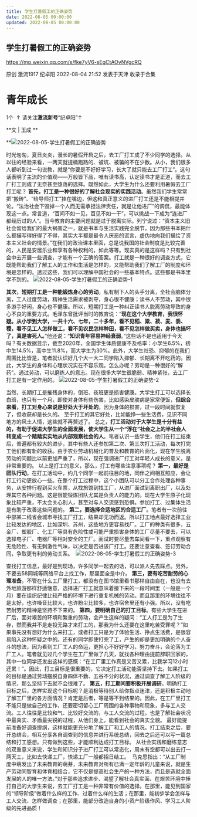 ```yaml
---
title: 学生打暑假工的正确姿势
date: 2022-08-05 00:00:00
updated: 2022-08-05 00:00:00
---
```



## 学生打暑假工的正确姿势



https://mp.weixin.qq.com/s/fke7yV6-sEgCtAOvNVgcRQ




原创 激流1917 纪卓阳 2022-08-04 21:52 发表于天津
收录于合集
# 青年成长
1个
 ↑ 请关注**激流新号**“纪卓阳”↑

**文 | 玉成 **

**![2022-08-05-学生打暑假工的正确姿势](assets/2022-08-05-学生打暑假工的正确姿势.png)



时光匆匆，夏日炎炎，漫长的暑假开启之后，去工厂打工成了不少同学的选择。从以往的经验来看，一两天就提桶跑路的、被坑、被骗的不在少数。从小，我们很多人都听到过一句说教，就是“你要是不好好学习，长大了就只能去工厂打工”。这句话表明了主流的价值观——万般皆下品，唯有读书高，认定读书才是正道，而去工厂打工则成了无奈甚至堕落的选择。既然如此，大学生为什么还要利用暑假去工厂打工呢？
**首先，打工是一种很好的了解社会现实的实践活动**。虽然我们学生常常把“搬砖”、“给导师打工”挂在嘴边，但这和真正意义的进厂打工还是不能相提并论。“法治社会下毁掉一个人而无需承担法律责任，就是让他进厂”的调侃，最能体现这一点。常言道，“百闻不如一见，百见不如一干”，可以挑战一下成为“连进厂都经历过的人”。当今教育的主要问题就是过于脱离实际。列宁说过：“资本主义旧社会留给我们的最大祸害之一，就是书本与生活实践完全脱节，因为那些书本把什么都描写得好得了不得，其实大半都是最令人厌恶的谎言，虚伪地向我们描绘了资本主义社会的情景。”在我们的政治课本里面，总是说我国的社会制度是比较完善的，人民是安居乐业和享有各种权利的，如此等等。现实真的是这样吗？只有到社会中去开展一些调查，才能有一个正确的答案。打工就是一种很好的调查方式，它既能帮助我们了解工人的工作和生活是怎样的，又能帮助我们了解工厂的制度和环境是怎样的。透过这些，我们可以理解中国社会的一些基本特点。这些都是书本里学不到的。
![2022-08-05-学生打暑假工的正确姿势-1](assets/2022-08-05-学生打暑假工的正确姿势-1.png)

**其次，短期打工是一种能锻炼身心的劳动**。私有制下人的头手分离，全社会脑体分离，工人过度劳动，精神生活需求被剥夺，身心很不健康；读书人不劳动，其中很多游手好闲，身心也不健康。所以，短期打工是一种纠正读书人脱离劳动导致的身心不良的重要方式。毛泽东曾批评当时的教育说：“**现在这个大学教育，我很怀疑。从小学到大学，一共十六、七年，二十多年，看不见稻、粱、菽、麦、黍、稷，看不见工人怎样做工，看不见农民怎样种田，看不见怎样做买卖，身体也搞坏了，真是害死人。**”他还说：“**知识青年容易神经衰弱**。”这些话不是也适用于今天吗？有关数据显示，截至2020年，全国学生体质健康不及格率：小学生6.5%，初中生14.5%，高中生11.8%，而大学生为30%。此外，大学生社恐、抑郁的在我们周围比比皆是，笔者就认识好几个大一大二同学陷入抑郁、长期离不开吃药的。因此，大学生的身体和心理状况实在不容乐观。怎么办呢？劳动是一种很好的“解药”。通过劳动，可以磨练人的意志。现在很多大学生很脆弱、精神紧张，去工厂打工是有一定作用的。
![2022-08-05-学生打暑假工的正确姿势-2](assets/2022-08-05-学生打暑假工的正确姿势-2.png)

当然，长期打工是摧残身体的，倒班、夜班更是损害健康。大学生打工可以选择长白班，也只有一个月，即使对身体有些伤害，比如感染皮肤病是家常便饭，**但综合来看，打工对身心来说是好处大于坏处的**。因为身体的损害，过一段时间就恢复了，但收获却是长久的。
至于打工的其它好处，比如能挣一些生活费，见识不同地方的风土人情，这些就不再赘述了。
总之，**打工活动对于大学生是十分有益的，有助于促进大学生的全面发展，使大学生从一个“浮在”社会之上的半社会人转变成一个踏踏实实地从内部观察社会的人**。笔者认识一些学生，他们在打工结束后，普遍都有较大的进步，其中有些人还参加第二次、第三次打工活动，每次打完工他们都有新的收获。由于农业劳动机械化的普及和教育的片面化，现在学生脱离劳动的问题比以前更加严重了，所以，现在强调进厂打工对年轻人成长的意义，是非常重要的。
以上是打工的意义，那么，打工有哪些注意事项呢？
**第一，最好是团队行动**。在打工活动中，约几个同学一起前往目的地，同伴之间相互照应，会让打工行动更放心一些。在整个打工过程中，这个小团队可以分工合作处理各种事务，从安排行程到买火车票，从找旅馆到找工厂，从进厂面试到离职出厂，以及处理其它各种问题。这是很能锻炼团队尤其是负责人的能力的。现在大学生原子化现象比较严重，不太会关心别人，甚至对与人交流感到恐惧。参加打工、过集体生活是有助于改善这些问题的。
**第二，要选择合适地区的合适工厂**。笔者有一次前往中部某二线省会城市寻找工厂打工，结果却无功而返。所以打工地点最好选择工业比较发达的地区，比如深圳、苏州，这些地方更容易找厂。工厂的种类有很多，五金厂、塑胶厂、化工厂等具有危险性或可能严重损害身体的工厂尽量不要去，可以选择电子厂、电器厂等相对安全的工厂。面试时要尽量去车间看一下，重点观察有无危险性、有无刺激性气味，以决定是否进该厂打工。还要注意查看、签订劳动合同，争取更有利的劳动关系。 
![2022-08-05-学生打暑假工的正确姿势-3](assets/2022-08-05-学生打暑假工的正确姿势-3.png)

查找打工信息，最好是到现场，许多同学一起去的话，可以派人先去踩点。另外，不要去58同城等网络平台上找工作，那里面全是中介。
**第三，要有吃苦耐劳的心理准备**。不管在什么工厂里打工，都没有在图书馆里看书那样自由自在，也没有去外地旅游那样舒适惬意，选择进厂打工就意味着接下来的一段时间里（一般是一个月）要在组织纪律比较严格的环境下进行重复机械的劳动。而且那里的环境往往不是太好，也许噪音比较大，也许粉尘比较多，也许宿舍里还有小强。所以，没有吃苦耐劳的精神是坚持不下来的。
**第四，要明确自己的打工目标**。有些大学生在进厂后，面对艰苦的环境和繁重的劳动，会产生这样的疑问：“工人打工是为了生存，然而我并不是走投无路才来打工的，那我为什么还要在这里吃苦受罪呢？”如果事先没有想好为什么来打工，或者打工只是为了体验生活、挣点生活费，是很容易陷入这种怀疑之中的。还有的同学即使打完了工，产生的却是更加明确的个人奋斗的想法，因为看到工厂工人的命运，更担心不好好学习，努力奋斗，会沦落为工厂工人。笔者就见过几个学生在工厂里做了几天，就找各种理由提前辞职回家的，其中一位同学还发出这样的感慨：“在工厂里工作真是又苦又累，比我学习12小时还累！”。因此，打工目标是很重要的，它决定打工活动能否坚持下去。如果打工的目标是通过劳动摆脱自身四体不勤、五谷不分的状况，通过调查了解工人阶级的情况，那么坚持下去就不会很难了。
**第五，打工期间要积极开展调研**。明确打工目标之后，怎样实现这个目标呢？是消极等待别人给你指点迷津，还是积极主动地了解工厂里的各方面情况？肯定是后者，等是等不到结果的。因此，在工厂里打工不能只是做自己的工作，还要密切留心工厂周围的各种事物和现象，多与工人交流。工人往往是比较和气、比较好交流的，与工人交流的过程，也是了解社会状况中最真实、矛盾最尖锐的过程，从他们身上，能看到社会的真实全貌。
最好能提前准备好调查提纲，这样就能更充分地了解工厂和工人的情况。打工结束之后，要开总结会，相互分享各自调查到的信息并进行系统总结，回去之后还可以写一篇总结和打工感想。只有做到这些，才能顺利达成打工目标。
从社会实践和磨练意志的双重意义来说，学生和知识分子进厂打工可以常态化，周末有空都可以出去打一两天工，比如去快递工厂，快递工厂一般都招日结工。 
马克思指出：“从工厂制度中萌发出了未来教育的萌芽，未来教育对所有已满一定年龄的儿童来说，就是生产劳动同智育和体育相结合，它不仅是提高社会生产的一种方法，而且是造就全面发展的人的唯一方法。”对于那些追求进步、渴望了解社会真实面、在艰苦环境中捶打自己的大学生来说，去工厂打工是一种非常有价值的选择。在那里，能见到国家的“领导阶级”做着什么样的工作、过着什么样的生活；在那里，能初步学会怎样与工人交流、怎样做调查；在那里，能部分改造自身的小资产阶级作风、学习工人阶级的先进品质！

